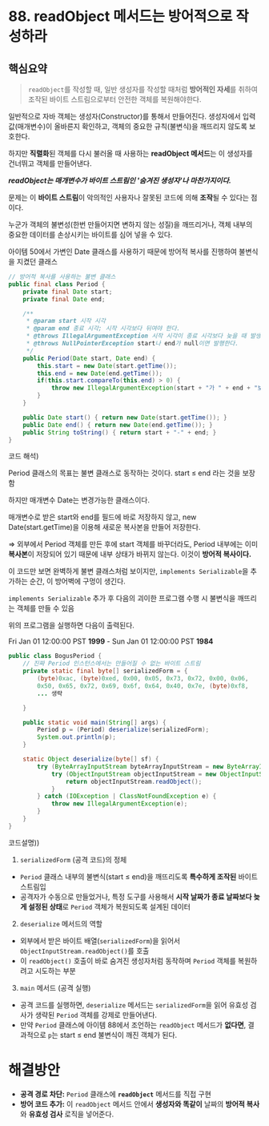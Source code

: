 # 88. readObject 메서드는 방어적으로 작성하라

## 핵심요약

> `readObject`를 작성할 때, 일반 생성자를 작성할 때처럼 **방어적인 자세**를 취하여 조작된 바이트 스트림으로부터 안전한 객체를 복원해야한다.
>

일반적으로 자바 객체는 생성자(Constructor)를 통해서 만들어진다.
생성자에서 입력 값(매개변수)이 올바른지 확인하고, 객체의 중요한 규칙(불변식)을 깨뜨리지 않도록 보호한다.

하지만 **직렬화**된 객체를 다시 불러올 때 사용하는 **readObject 메서드**는 이 생성자를 건너뛰고 객체를 만들어낸다.

***readObject는 매개변수가 바이트 스트림인 '숨겨진 생성자'나 마찬가지이다.***

문제는 이 **바이트 스트림**이 악의적인 사용자나 잘못된 코드에 의해 **조작**될 수 있다는 점이다.

누군가 객체의 불변성(한번 만들어지면 변하지 않는 성질)을 깨뜨리거나, 객체 내부의 중요한 데이터를 손상시키는 바이트를 심어 넣을 수 있다.

아이템 50에서 가변인 Date 클래스를 사용하기 때문에 방어적 복사를 진행하여 불변식을 지켰던 클래스

```java
// 방어적 복사를 사용하는 불변 클래스
public final class Period {
    private final Date start;
    private final Date end;

    /**
     * @param start 시작 시각
     * @param end 종료 시각; 시작 시각보다 뒤여야 한다.
     * @throws IllegalArgumentException 시작 시각이 종료 시각보다 늦을 때 발생한다.
     * @throws NullPointerException start나 end가 null이면 발행한다.
     */
    public Period(Date start, Date end) {
        this.start = new Date(start.getTime());
        this.end = new Date(end.getTime());
        if(this.start.compareTo(this.end) > 0) {
            throw new IllegalArgumentException(start + "가 " + end + "보다 늦다.");
        }
    }

    public Date start() { return new Date(start.getTime()); }
    public Date end() { return new Date(end.getTime()); }
    public String toString() { return start + "-" + end; }
}
```

코드 해석)

Period 클래스의 목표는 불변 클래스로 동작하는 것이다. start ≤ end 라는 것을 보장함

하지만 매개변수 Date는 변경가능한 클래스이다.

매개변수로 받은 start와 end를 필드에 바로 저장하지 않고, new Date(start.getTime)을 이용해 새로운 복사본을 만들어 저장한다.

⇒ 외부에서 Period 객체를 만든 후에 start 객체를 바꾸더라도, Period 내부에는 이미 **복사본**이 저장되어 있기 때문에 내부 상태가 바뀌지 않는다. 이것이 **방어적 복사이다.**

이 코드만 보면 완벽하게 불변 클래스처럼 보이지만,  `implements Serializable`을 추가하는 순간, 이 방어벽에 구멍이 생긴다.

`implements Serializable` 추가 후  다음의 괴이한 프로그램 수행 시 불변식을 깨뜨리는 객체를 만들 수 있음

위의 프로그램을 실행하면 다음이 출력된다.

Fri Jan 01 12:00:00 PST **1999** - Sun Jan 01 12:00:00 PST **1984**

```java
public class BogusPeriod {
    // 진짜 Period 인스턴스에서는 만들어질 수 없는 바이트 스트림
    private static final byte[] serializedForm = {
        (byte)0xac, (byte)0xed, 0x00, 0x05, 0x73, 0x72, 0x00, 0x06,
        0x50, 0x65, 0x72, 0x69, 0x6f, 0x64, 0x40, 0x7e, (byte)0xf8,
        ... 생략

    }

    public static void main(String[] args) {
        Period p = (Period) deserialize(serializedForm);
        System.out.println(p);
    }

    static Object deserialize(byte[] sf) {
        try (ByteArrayInputStream byteArrayInputStream = new ByteArrayInputStream(sf)) {
            try (ObjectInputStream objectInputStream = new ObjectInputStream(byteArrayInputStream)) {
                return objectInputStream.readObject();
            }
        } catch (IOException | ClassNotFoundException e) {
            throw new IllegalArgumentException(e);
        }
    }
}
```

코드설명))

1. `serializedForm` (공격 코드)의 정체

- `Period` 클래스 내부의 불변식(start ≤ end)을 깨뜨리도록 **특수하게 조작된** 바이트 스트림입
- 공격자가 수동으로 만들었거나, 특정 도구를 사용해서 **시작 날짜가 종료 날짜보다 늦게 설정된 상태**로 `Period` 객체가 복원되도록 설계된 데이터

2. `deserialize` 메서드의 역할

- 외부에서 받은 바이트 배열(`serializedForm`)을 읽어서 `ObjectInputStream.readObject()`를 호출
- 이 `readObject()` 호출이 바로 숨겨진 생성자처럼 동작하며 `Period` 객체를 복원하려고 시도하는 부분

3. `main` 메서드 (공격 실행)

- 공격 코드를 실행하면, `deserialize` 메서드는 `serializedForm`을 읽어 유효성 검사가 생략된 `Period` 객체를 강제로 만들어낸다.
- 만약 `Period` 클래스에 아이템 88에서 조언하는 `readObject` 메서드가 **없다면**, 결과적으로 `p`는 start ≤ end 불변식이 깨진 객체가 된다.

# 해결방안

- **공격 경로 차단:** `Period` 클래스에 **`readObject`** 메서드를 직접 구현
- **방어 코드 추가:** 이 `readObject` 메서드 안에서 **생성자와 똑같이** 날짜의 **방어적 복사**와 **유효성 검사** 로직을 넣어준다.